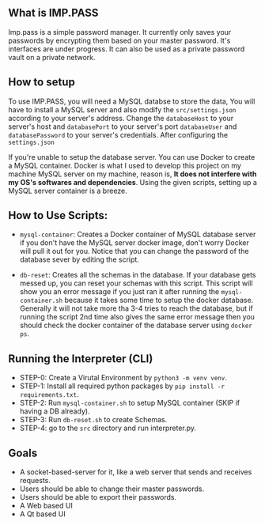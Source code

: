 ## What is IMP.PASS

Imp.pass is a simple password manager. It currently only saves your passwords by
encrypting them based on your master password. It's interfaces are under
progress. It can also be used as a private password vault on a private network.


## How to setup

To use IMP.PASS, you will need a MySQL databse to store the data, You will have
to install a MySQL server and also modify the `src/settings.json` according to
your server's address. Change the `databaseHost` to your server's host and
`databasePort` to your server's port `databaseUser` and `databasePassword` to
your server's credentials. After configuring the `settings.json` 

If you're unable to setup the database server. You can use Docker to create a
MySQL container. Docker is what I used to develop this project on my machine
MySQL server on my machine, reason is, **It does not interfere with my OS's
softwares and dependencies**. Using the given scripts, setting up a MySQL
server container is a breeze.


## How to Use Scripts:

- `mysql-container`: Creates a Docker container of MySQL database server if you
  don't have the MySQL server docker image, don't worry Docker will pull it out
  for you. Notice that you can change the password of the database sever by
  editing the script.

- `db-reset`: Creates all the schemas in the database. If your database gets
  messed up, you can reset your schemas with this script. This script will show
  you an error message if you just ran it after running the `mysql-container.sh`
  because it takes some time to setup the docker database. Generally it will
  not take more tha 3-4 tries to reach the database, but if running the script
  2nd time also gives the same error message then you should check the docker
  container of the database server using `docker ps`.


## Running the Interpreter (CLI)

- STEP-0: Create a Virutal Environment by `python3 -m venv venv`.
- STEP-1: Install all required python packages by `pip install -r requirements.txt`.
- STEP-2: Run `mysql-container.sh` to setup MySQL container (SKIP if having a DB already).
- STEP-3: Run `db-reset.sh` to create Schemas.
- STEP-4: go to the `src` directory and run interpreter.py.


## Goals

- A socket-based-server for it, like a web server that sends and receives requests.
- Users should be able to change their master passwords.
- Users should be able to export their passwords.
- A Web based UI
- A Qt based UI